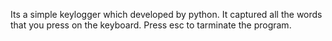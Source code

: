 Its a simple keylogger which developed by python. It captured all the words that you press on the keyboard. Press esc to tarminate the program.
